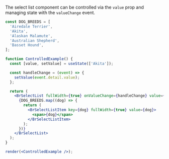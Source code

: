 The select list component can be controlled via the `value` prop and managing state with the `valueChange` event.

```jsx live noInline
const DOG_BREEDS = [
  'Airedale Terrier',
  'Akita',
  'Alaskan Malamute',
  'Australian Shepherd',
  'Basset Hound',
];

function ControlledExample() {
  const [value, setValue] = useState(['Akita']);

  const handleChange = (event) => {
    setValue(event.detail.value);
  };

  return (
    <BrSelectList fullWidth={true} onValueChange={handleChange} value={value}>
      {DOG_BREEDS.map((dog) => {
        return (
          <BrSelectListItem key={dog} fullWidth={true} value={dog}>
            <span>{dog}</span>
          </BrSelectListItem>
        );
      })}
    </BrSelectList>
  );
}

render(<ControlledExample />);
```
